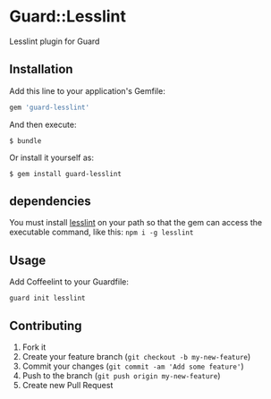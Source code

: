 # Guard::Lesslint

Lesslint plugin for Guard

## Installation

Add this line to your application's Gemfile:

```ruby
gem 'guard-lesslint'
```

And then execute:

    $ bundle

Or install it yourself as:

    $ gem install guard-lesslint

## dependencies

You must install [lesslint](https://github.com/ecomfe/node-lesslint) on your path so that the gem can access the executable command, like this: `npm i -g lesslint`

## Usage

Add Coffeelint to your Guardfile:

    guard init lesslint

## Contributing

1. Fork it
2. Create your feature branch (`git checkout -b my-new-feature`)
3. Commit your changes (`git commit -am 'Add some feature'`)
4. Push to the branch (`git push origin my-new-feature`)
5. Create new Pull Request
